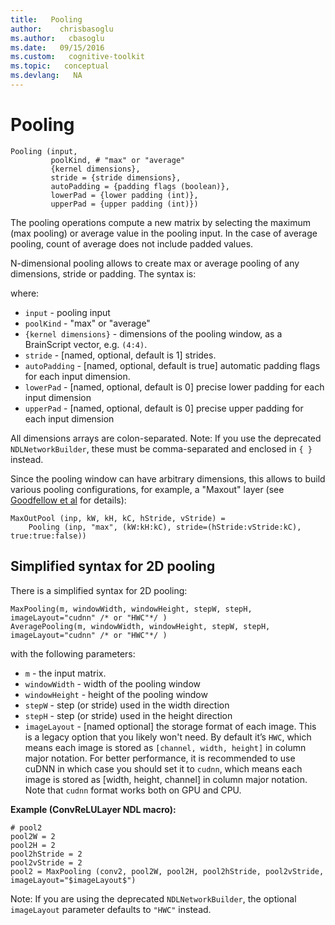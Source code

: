 ```yaml
---
title:   Pooling 
author:    chrisbasoglu
ms.author:   cbasoglu
ms.date:   09/15/2016
ms.custom:   cognitive-toolkit
ms.topic:   conceptual
ms.devlang:   NA
---
```


# Pooling

    Pooling (input,
             poolKind, # "max" or "average"
             {kernel dimensions}, 
             stride = {stride dimensions}, 
             autoPadding = {padding flags (boolean)},
             lowerPad = {lower padding (int)},
             upperPad = {upper padding (int)})

The pooling operations compute a new matrix by selecting the maximum (max pooling) or average value in the pooling input. In the case of average pooling, count of average does not include padded values. 

N-dimensional pooling allows to create max or average pooling of any dimensions, stride or padding. The syntax is:

where:
* `input` - pooling input
* `poolKind` - "max" or "average"
* `{kernel dimensions}` - dimensions of the pooling window, as a BrainScript vector, e.g. `(4:4)`.
* `stride` - [named, optional, default is 1] strides.
* `autoPadding` - [named, optional, default is true] automatic padding flags for each input dimension.
* `lowerPad` - [named, optional, default is 0] precise lower padding for each input dimension
* `upperPad` - [named, optional, default is 0] precise upper padding for each input dimension

All dimensions arrays are colon-separated. Note: If you use the deprecated `NDLNetworkBuilder`, these must be comma-separated and enclosed in `{ }` instead.

Since the pooling window can have arbitrary dimensions, this allows to build various pooling configurations, for example, a "Maxout" layer (see [Goodfellow et al](http://arxiv.org/abs/1302.4389) for details):

    MaxOutPool (inp, kW, kH, kC, hStride, vStride) =
        Pooling (inp, "max", (kW:kH:kC), stride=(hStride:vStride:kC), true:true:false))

## Simplified syntax for 2D pooling
There is a simplified syntax for 2D pooling:

    MaxPooling(m, windowWidth, windowHeight, stepW, stepH, imageLayout="cudnn" /* or "HWC"*/ )
    AveragePooling(m, windowWidth, windowHeight, stepW, stepH, imageLayout="cudnn" /* or "HWC"*/ )

with the following parameters:
* `m` - the input matrix.
* `windowWidth` - width of the pooling window
* `windowHeight` - height of the pooling window
* `stepW` - step (or stride) used in the width direction
* `stepH` - step (or stride) used in the height direction
* `imageLayout` - [named optional] the storage format of each image. This is a legacy option that you likely won't need. By default it’s `HWC`, which means each image is stored as `[channel, width, height]` in column major notation. For better performance, it is recommended to use cuDNN in which case you should set it to `cudnn`, which means each image is stored as [width, height, channel] in column major notation. Note that `cudnn` format works both on GPU and CPU.

**Example (ConvReLULayer NDL macro):**

    # pool2
    pool2W = 2
    pool2H = 2
    pool2hStride = 2
    pool2vStride = 2
    pool2 = MaxPooling (conv2, pool2W, pool2H, pool2hStride, pool2vStride, imageLayout="$imageLayout$")

Note: If you are using the deprecated `NDLNetworkBuilder`, the optional `imageLayout` parameter defaults to `"HWC"` instead.
